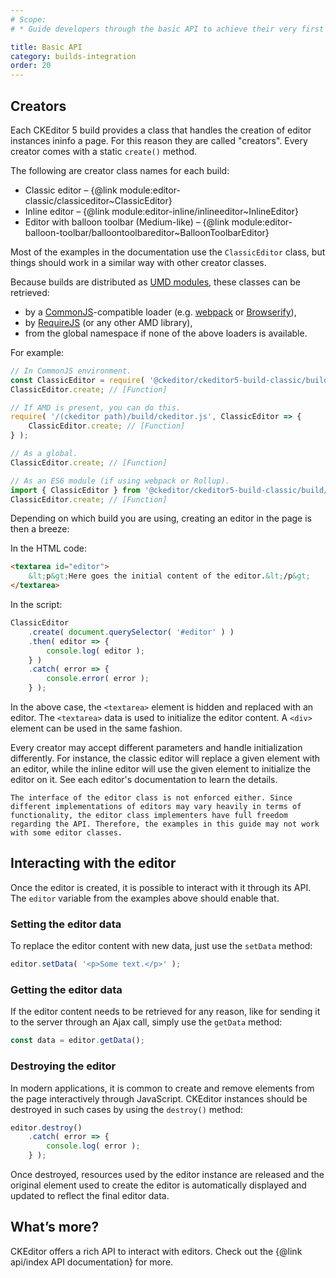 ```yaml
---
# Scope:
# * Guide developers through the basic API to achieve their very first results with CKEditor.

title: Basic API
category: builds-integration
order: 20
---
```


## Creators

Each CKEditor 5 build provides a class that handles the creation of editor instances ininfo a page. For this reason they are called "creators". Every creator comes with a static `create()` method.

The following are creator class names for each build:

* Classic editor – {@link module:editor-classic/classiceditor~ClassicEditor}
* Inline editor – {@link module:editor-inline/inlineeditor~InlineEditor}
* Editor with balloon toolbar (Medium-like) – {@link module:editor-balloon-toolbar/balloontoolbareditor~BalloonToolbarEditor}

Most of the examples in the documentation use the `ClassicEditor` class, but things should work in a similar way with other creator classes.

Because builds are distributed as [UMD modules](https://github.com/umdjs/umd), these classes can be retrieved:

* by a [CommonJS](http://wiki.commonjs.org/wiki/CommonJS)-compatible loader (e.g. [webpack](https://webpack.js.org) or [Browserify](http://browserify.org/)),
* by [RequireJS](http://requirejs.org/) (or any other AMD library),
* from the global namespace if none of the above loaders is available.

For example:

```js
// In CommonJS environment.
const ClassicEditor = require( '@ckeditor/ckeditor5-build-classic/build/ckeditor.js' );
ClassicEditor.create; // [Function]

// If AMD is present, you can do this.
require( '/(ckeditor path)/build/ckeditor.js', ClassicEditor => {
	ClassicEditor.create; // [Function]
} );

// As a global.
ClassicEditor.create; // [Function]

// As an ES6 module (if using webpack or Rollup).
import { ClassicEditor } from '@ckeditor/ckeditor5-build-classic/build/ckeditor';
ClassicEditor.create; // [Function]
```

Depending on which build you are using, creating an editor in the page is then a breeze:

In the HTML code:

```html
<textarea id="editor">
	&lt;p&gt;Here goes the initial content of the editor.&lt;/p&gt;
</textarea>
```

In the script:

```js
ClassicEditor
	.create( document.querySelector( '#editor' ) )
	.then( editor => {
		console.log( editor );
	} )
	.catch( error => {
		console.error( error );
	} );
```

In the above case, the `<textarea>` element is hidden and replaced with an editor. The `<textarea>` data is used to initialize the editor content. A `<div>` element can be used in the same fashion.

<info-box tip>
	Every creator may accept different parameters and handle initialization differently. For instance, the classic editor will replace a given element with an editor, while the inline editor will use the given element to initialize the editor on it. See each editor's documentation to learn the details.

	The interface of the editor class is not enforced either. Since different implementations of editors may vary heavily in terms of functionality, the editor class implementers have full freedom regarding the API. Therefore, the examples in this guide may not work with some editor classes.
</info-box>

## Interacting with the editor

Once the editor is created, it is possible to interact with it through its API. The `editor` variable from the examples above should enable that.

### Setting the editor data

To replace the editor content with new data, just use the `setData` method:

```js
editor.setData( '<p>Some text.</p>' );
```

### Getting the editor data

If the editor content needs to be retrieved for any reason, like for sending it to the server through an Ajax call, simply use the `getData` method:

```js
const data = editor.getData();
```

### Destroying the editor

In modern applications, it is common to create and remove elements from the page interactively through JavaScript. CKEditor instances should be destroyed in such cases by using the `destroy()` method:

```js
editor.destroy()
	.catch( error => {
		console.log( error );
	} );
```

Once destroyed, resources used by the editor instance are released and the original element used to create the editor is automatically displayed and updated to reflect the final editor data.

## What’s more?

CKEditor offers a rich API to interact with editors. Check out the {@link api/index API documentation} for more.
